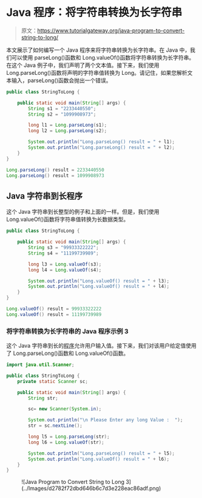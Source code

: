 # Java 程序：将字符串转换为长字符串

> 原文：<https://www.tutorialgateway.org/java-program-to-convert-string-to-long/>

本文展示了如何编写一个 Java 程序来将字符串转换为长字符串。在 Java 中，我们可以使用 parseLong()函数和 Long.valueOf()函数将字符串转换为长字符串。在这个 Java 例子中，我们声明了两个文本值。接下来，我们使用 Long.parseLong()函数将声明的字符串值转换为 Long。请记住，如果您解析文本输入，parseLong()函数会抛出一个错误。

```java
public class StringToLong {

	public static void main(String[] args) {
		String s1 = "2233440550";
		String s2 = "1099908973";

		long l1 = Long.parseLong(s1);
		long l2 = Long.parseLong(s2);

		System.out.println("Long.parseLong() result = " + l1);
		System.out.println("Long.parseLong() result = " + l2);
	}
}
```

```java
Long.parseLong() result = 2233440550
Long.parseLong() result = 1099908973
```

## Java 字符串到长程序

这个 Java 字符串到长整型的例子和上面的一样。但是，我们使用 Long.valueOf()函数将字符串值转换为长数据类型。

```java
public class StringToLong {

	public static void main(String[] args) {
		String s3 = "99933322222";
		String s4 = "11199739989";

		long l3 = Long.valueOf(s3);
		long l4 = Long.valueOf(s4);

		System.out.println("Long.valueOf() result = " + l3);
		System.out.println("Long.valueOf() result = " + l4);
	}
}
```

```java
Long.valueOf() result = 99933322222
Long.valueOf() result = 11199739989
```

### 将字符串转换为长字符串的 Java 程序示例 3

这个 Java 字符串到长的[程序](https://www.tutorialgateway.org/learn-java-programs/)允许用户输入值。接下来，我们对该用户给定值使用了 Long.parseLong()函数和 Long.valueOf()函数。

```java
import java.util.Scanner;

public class StringToLong {
	private static Scanner sc;

	public static void main(String[] args) {
		String str;

		sc= new Scanner(System.in);

		System.out.println("\n Please Enter any long Value :  ");
		str = sc.nextLine();

		long l5 = Long.parseLong(str);
		long l6 = Long.valueOf(str);

		System.out.println("Long.parseLong() result = " + l5);
		System.out.println("Long.valueOf() result = " + l6);
	}
}
```

<figure class="wp-block-image size-large">![Java Program to Convert String to Long 3](../Images/d2782f72dbd646b6c7d3e228eac86adf.png)</figure>